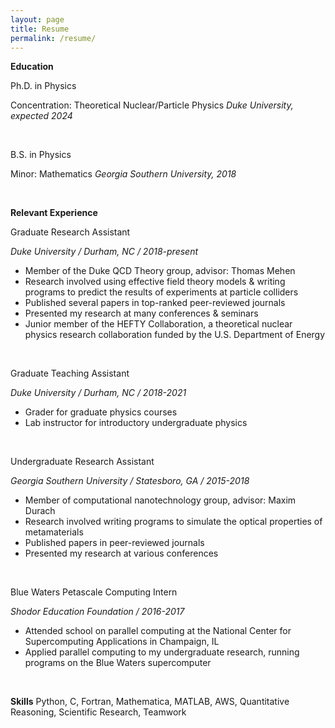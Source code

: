 ```yaml
---
layout: page
title: Resume
permalink: /resume/
---
```


**Education**

Ph.D. in Physics

Concentration: Theoretical Nuclear/Particle Physics
*Duke University, expected 2024*

</br>

B.S. in Physics

Minor: Mathematics
*Georgia Southern University, 2018*

</br>

**Relevant Experience**

Graduate Research Assistant

*Duke University / Durham, NC / 2018-present*
- Member of the Duke QCD Theory group, advisor: Thomas Mehen
- Research involved using effective field theory models & writing programs to predict the results of experiments at particle colliders
- Published several papers in top-ranked peer-reviewed journals 
- Presented my research at many conferences & seminars
- Junior member of the HEFTY Collaboration, a theoretical nuclear physics research collaboration funded by the U.S. Department of Energy

</br>

Graduate Teaching Assistant

*Duke University / Durham, NC / 2018-2021*
- Grader for graduate physics courses
- Lab instructor for introductory undergraduate physics

</br>

Undergraduate Research Assistant

*Georgia Southern University / Statesboro, GA / 2015-2018*
- Member of computational nanotechnology group, advisor: Maxim Durach
- Research involved writing programs to simulate the optical properties of metamaterials
- Published papers in peer-reviewed journals
- Presented my research at various conferences 

</br>

Blue Waters Petascale Computing Intern

*Shodor Education Foundation / 2016-2017*
- Attended school on parallel computing at the National Center for Supercomputing Applications in Champaign, IL
- Applied parallel computing to my undergraduate research, running programs on the Blue Waters supercomputer

</br>

**Skills**
Python, C, Fortran, Mathematica, MATLAB, AWS, Quantitative Reasoning, Scientific Research, Teamwork
